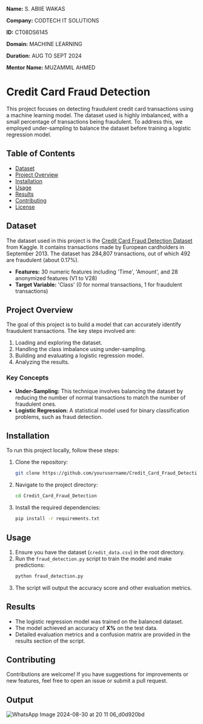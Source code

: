 **Name:** S. ABIIE WAKAS

**Company:** CODTECH IT SOLUTIONS

**ID:** CT08DS6145

**Domain:** MACHINE LEARNING

**Duration:** AUG TO SEPT 2024

**Mentor Name:** MUZAMMIL AHMED


# Credit Card Fraud Detection

This project focuses on detecting fraudulent credit card transactions using a machine learning model. The dataset used is highly imbalanced, with a small percentage of transactions being fraudulent. To address this, we employed under-sampling to balance the dataset before training a logistic regression model.

## Table of Contents
- [Dataset](#dataset)
- [Project Overview](#project-overview)
- [Installation](#installation)
- [Usage](#usage)
- [Results](#results)
- [Contributing](#contributing)
- [License](#license)

## Dataset
The dataset used in this project is the [Credit Card Fraud Detection Dataset](https://www.kaggle.com/mlg-ulb/creditcardfraud) from Kaggle. It contains transactions made by European cardholders in September 2013. The dataset has 284,807 transactions, out of which 492 are fraudulent (about 0.17%).

- **Features:** 30 numeric features including 'Time', 'Amount', and 28 anonymized features (V1 to V28)
- **Target Variable:** 'Class' (0 for normal transactions, 1 for fraudulent transactions)

## Project Overview
The goal of this project is to build a model that can accurately identify fraudulent transactions. The key steps involved are:
1. Loading and exploring the dataset.
2. Handling the class imbalance using under-sampling.
3. Building and evaluating a logistic regression model.
4. Analyzing the results.

### Key Concepts
- **Under-Sampling:** This technique involves balancing the dataset by reducing the number of normal transactions to match the number of fraudulent ones.
- **Logistic Regression:** A statistical model used for binary classification problems, such as fraud detection.

## Installation
To run this project locally, follow these steps:

1. Clone the repository:
    ```bash
    git clone https://github.com/yourusername/Credit_Card_Fraud_Detection.git
    ```
2. Navigate to the project directory:
    ```bash
    cd Credit_Card_Fraud_Detection
    ```
3. Install the required dependencies:
    ```bash
    pip install -r requirements.txt
    ```

## Usage
1. Ensure you have the dataset (`credit_data.csv`) in the root directory.
2. Run the `fraud_detection.py` script to train the model and make predictions:
    ```bash
    python fraud_detection.py
    ```
3. The script will output the accuracy score and other evaluation metrics.

## Results
- The logistic regression model was trained on the balanced dataset.
- The model achieved an accuracy of **X%** on the test data.
- Detailed evaluation metrics and a confusion matrix are provided in the results section of the script.

## Contributing
Contributions are welcome! If you have suggestions for improvements or new features, feel free to open an issue or submit a pull request.

## Output
![WhatsApp Image 2024-08-30 at 20 11 06_d0d920bd](https://github.com/user-attachments/assets/74fc49e1-1198-4448-8009-e2376b9bb608)

